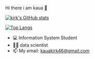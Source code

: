  Hi there i am kaua 👋
 
[![kirk's GitHub stats](https://github-readme-stats.vercel.app/api?username=kauakirk)](https://github.com/anuraghazra/github-readme-stats)


[![Top Langs](https://github-readme-stats.vercel.app/api/top-langs/?username=kauakirk)](https://github.com/anuraghazra/github-readme-stats)

- 💻 Information System Student
- 🧑‍🔬 data scientist
- 📫 My email: kauakirk46@gmail.com


